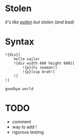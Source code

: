 # Stolen

*it's like [pollen](https://git.matthewbutterick.com/mbutterick/pollen) but stolen (and bad)*

# Syntax
```
!{div}[
    hello sailor
    !{div width 600 height 600}[
        !{p}[hi seaman!]
        !{p}[sup brah!]
    !]
!]

goodbye world
```

# TODO

* comment
* way to add !
* rigorous testing
